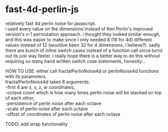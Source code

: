 # fast-4d-perlin-js
relatively fast 4d perlin noise for javascript.\
i used every value on the dimensions instead of Ken Perlin's improved version's n-1 permutation approach. i thought they looked similar enough, and this was easier to make since i only needed 8 (16 for 4d) different values instead of 12 (wouldve been 32 for 4 dimensions, i believe?).
sadly there are bunch of inline switch cases instead of a function call since turns out its just way faster. i really hope there is a better way to do this without requiring so many hand written switch case statements, honestly...

HOW TO USE:
either call fractalPerlinNoise4d or perlinNoise4d functions with its parameters.\
fractalPerlinNoise4d takes 8 arguments:\
-first 4 are x, y, z, w coordinates,\
-octave count which is how many times perlin noise will be stacked on top of each other,\
-persistence of perlin noise after each octave\
-scale of perlin noise after each octave\
-offset of coordinates of perlin noise after each octave

TODO:
add wrap functionality
